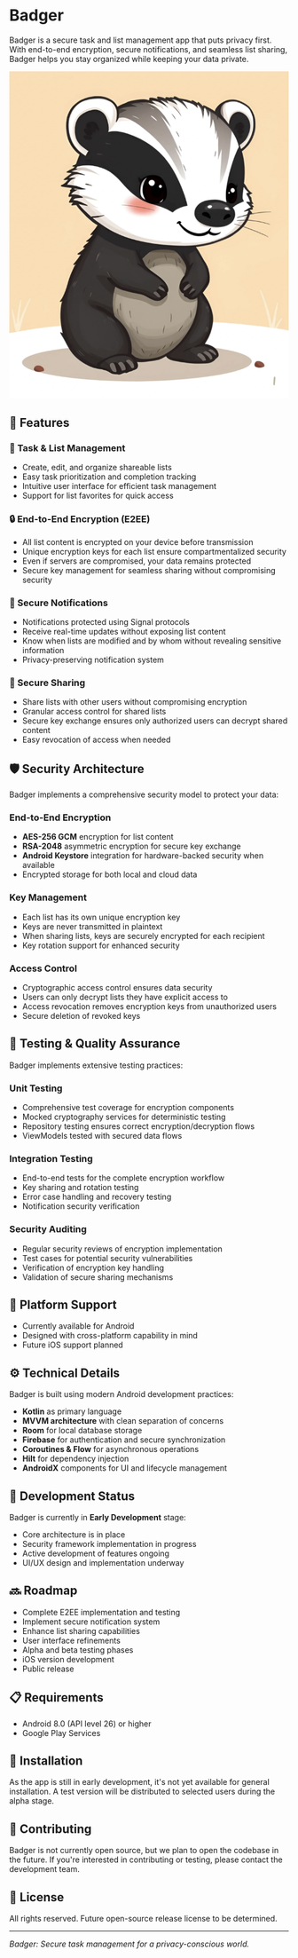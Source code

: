 # Badger

Badger is a secure task and list management app that puts privacy first. With end-to-end encryption, secure notifications, and seamless list sharing, Badger helps you stay organized while keeping your data private.

![Badger App](app/src/main/res/drawable/badger_cute.png)

## 🚀 Features

### 📝 Task & List Management
- Create, edit, and organize shareable lists
- Easy task prioritization and completion tracking
- Intuitive user interface for efficient task management
- Support for list favorites for quick access

### 🔒 End-to-End Encryption (E2EE)
- All list content is encrypted on your device before transmission
- Unique encryption keys for each list ensure compartmentalized security
- Even if servers are compromised, your data remains protected
- Secure key management for seamless sharing without compromising security

### 🔔 Secure Notifications
- Notifications protected using Signal protocols
- Receive real-time updates without exposing list content
- Know when lists are modified and by whom without revealing sensitive information
- Privacy-preserving notification system

### 👥 Secure Sharing
- Share lists with other users without compromising encryption
- Granular access control for shared lists
- Secure key exchange ensures only authorized users can decrypt shared content
- Easy revocation of access when needed

## 🛡️ Security Architecture

Badger implements a comprehensive security model to protect your data:

### End-to-End Encryption
- **AES-256 GCM** encryption for list content
- **RSA-2048** asymmetric encryption for secure key exchange
- **Android Keystore** integration for hardware-backed security when available
- Encrypted storage for both local and cloud data

### Key Management
- Each list has its own unique encryption key
- Keys are never transmitted in plaintext
- When sharing lists, keys are securely encrypted for each recipient
- Key rotation support for enhanced security

### Access Control
- Cryptographic access control ensures data security
- Users can only decrypt lists they have explicit access to
- Access revocation removes encryption keys from unauthorized users
- Secure deletion of revoked keys

## 🧪 Testing & Quality Assurance

Badger implements extensive testing practices:

### Unit Testing
- Comprehensive test coverage for encryption components
- Mocked cryptography services for deterministic testing
- Repository testing ensures correct encryption/decryption flows
- ViewModels tested with secured data flows

### Integration Testing
- End-to-end tests for the complete encryption workflow
- Key sharing and rotation testing
- Error case handling and recovery testing
- Notification security verification

### Security Auditing
- Regular security reviews of encryption implementation
- Test cases for potential security vulnerabilities
- Verification of encryption key handling
- Validation of secure sharing mechanisms

## 📱 Platform Support

- Currently available for Android
- Designed with cross-platform capability in mind
- Future iOS support planned

## ⚙️ Technical Details

Badger is built using modern Android development practices:

- **Kotlin** as primary language
- **MVVM architecture** with clean separation of concerns
- **Room** for local database storage
- **Firebase** for authentication and secure synchronization
- **Coroutines & Flow** for asynchronous operations
- **Hilt** for dependency injection
- **AndroidX** components for UI and lifecycle management

## 🚧 Development Status

Badger is currently in **Early Development** stage:
- Core architecture is in place
- Security framework implementation in progress
- Active development of features ongoing
- UI/UX design and implementation underway

## 🔜 Roadmap

- Complete E2EE implementation and testing
- Implement secure notification system
- Enhance list sharing capabilities
- User interface refinements
- Alpha and beta testing phases
- iOS version development
- Public release

## 📋 Requirements

- Android 8.0 (API level 26) or higher
- Google Play Services

## 💾 Installation

As the app is still in early development, it's not yet available for general installation. A test version will be distributed to selected users during the alpha stage.

## 🤝 Contributing

Badger is not currently open source, but we plan to open the codebase in the future. If you're interested in contributing or testing, please contact the development team.

## 📄 License

All rights reserved. Future open-source release license to be determined.

---

*Badger: Secure task management for a privacy-conscious world.*